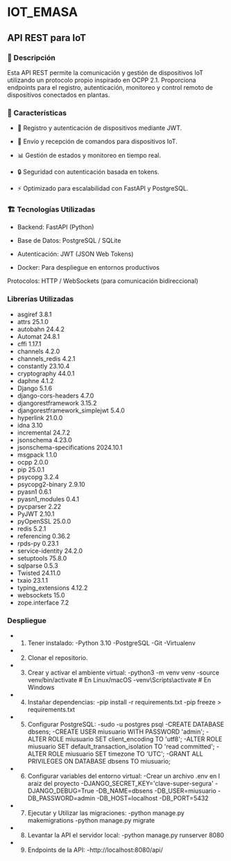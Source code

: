 # IOT_EMASA

## API REST para IoT

### 🚀 Descripción

Esta API REST permite la comunicación y gestión de dispositivos IoT utilizando un protocolo propio inspirado en OCPP 2.1. Proporciona endpoints para el registro, autenticación, monitoreo y control remoto de dispositivos conectados en plantas.

### 📌 Características

* 📡 Registro y autenticación de dispositivos mediante JWT.
  
* 🔄 Envío y recepción de comandos para dispositivos IoT.

* 📊 Gestión de estados y monitoreo en tiempo real.

* 🔒 Seguridad con autenticación basada en tokens.

* ⚡ Optimizado para escalabilidad con FastAPI y PostgreSQL.

### 🏗 Tecnologías Utilizadas

* Backend: FastAPI (Python)

* Base de Datos: PostgreSQL / SQLite

* Autenticación: JWT (JSON Web Tokens)

* Docker: Para despliegue en entornos productivos

Protocolos: HTTP / WebSockets (para comunicación bidireccional)

### Librerías Utilizadas

* asgiref                        3.8.1
* attrs                          25.1.0
* autobahn                       24.4.2
* Automat                        24.8.1
* cffi                           1.17.1
* channels                       4.2.0
* channels_redis                 4.2.1
* constantly                     23.10.4
* cryptography                   44.0.1
* daphne                         4.1.2
* Django                         5.1.6
* django-cors-headers            4.7.0
* djangorestframework            3.15.2
* djangorestframework_simplejwt  5.4.0
* hyperlink                      21.0.0
* idna                           3.10
* incremental                    24.7.2
* jsonschema                     4.23.0
* jsonschema-specifications      2024.10.1
* msgpack                        1.1.0
* ocpp                           2.0.0
* pip                            25.0.1
* psycopg                        3.2.4
* psycopg2-binary                2.9.10
* pyasn1                         0.6.1
* pyasn1_modules                 0.4.1
* pycparser                      2.22
* PyJWT                          2.10.1
* pyOpenSSL                      25.0.0
* redis                          5.2.1
* referencing                    0.36.2
* rpds-py                        0.23.1
* service-identity               24.2.0
* setuptools                     75.8.0
* sqlparse                       0.5.3
* Twisted                        24.11.0
* txaio                          23.1.1
* typing_extensions              4.12.2
* websockets                     15.0
* zope.interface                 7.2

### Despliegue

* 1. Tener instalado:  -Python 3.10
                       -PostgreSQL
                       -Git
                       -Virtualenv

* 2. Clonar el repositorio.

* 3. Crear y activar el ambiente virtual:  -python3 -m venv venv
                                           -source venv/bin/activate  # En Linux/macOS
                                           -venv\Scripts\activate  # En Windows
     
* 4. Instañar dependencias:  -pip install -r requirements.txt
                             -pip freeze > requirements.txt

* 5. Configurar PostgreSQL:  -sudo -u postgres psql
                             -CREATE DATABASE dbsens;
                             -CREATE USER miusuario WITH PASSWORD 'admin';
                             -ALTER ROLE miusuario SET client_encoding TO 'utf8';
                             -ALTER ROLE miusuario SET default_transaction_isolation TO 'read committed';
                             -ALTER ROLE miusuario SET timezone TO 'UTC';
                             -GRANT ALL PRIVILEGES ON DATABASE dbsens TO miusuario;

* 6. Configurar variables del entorno virtual:  -Crear un archivo .env en l araiz del proyecto
                                                -DJANGO_SECRET_KEY='clave-super-segura'
                                                -DJANGO_DEBUG=True
                                                -DB_NAME=dbsens
                                                -DB_USER=miusuario
                                                -DB_PASSWORD=admin
                                                -DB_HOST=localhost
                                                -DB_PORT=5432

* 7. Ejecutar y Utilizar las migraciones:   -python manage.py makemigrations
                                            -python manage.py migrate

* 8. Levantar la API el servidor local:  -python manage.py runserver 8080
 
* 9. Endpoints de la API:  -http://localhost:8080/api/
  
